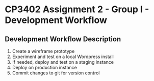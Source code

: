 # CP3402 Assignment 2 - Group I - Development Workflow

## Development Workflow Description
1. Create a wireframe prototype
2. Experiment and test on a local Wordpress install
3. If needed, deploy and test on a staging instance
4. Deploy on production instance
5. Commit changes to git for version control

